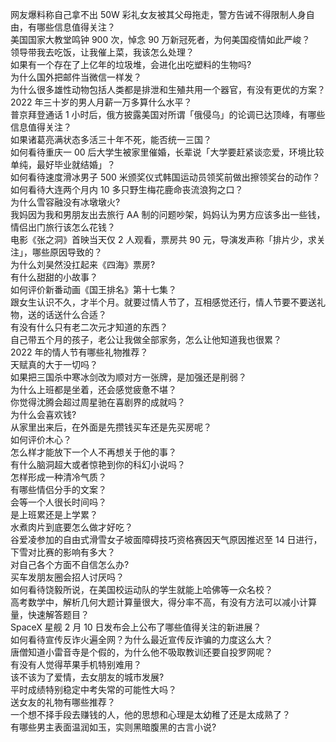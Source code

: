 网友爆料称自己拿不出 50W 彩礼女友被其父母拖走，警方告诫不得限制人身自由，有哪些信息值得关注？  
美国国家大教堂鸣钟 900 次，悼念 90 万新冠死者，为何美国疫情如此严峻？  
领导带我去吃饭，让我催上菜，我该怎么处理？  
如果有一个存在了上亿年的垃圾堆，会进化出吃塑料的生物吗?  
为什么国外把邮件当微信一样发？  
为什么很多雄性动物包括人类都是排泄和生殖共用一个器官，有没有更优的方案？  
2022 年三十岁的男人月薪一万多算什么水平？  
普京拜登通话 1 小时后，俄方披露美国对所谓「俄侵乌」的论调已达顶峰，有哪些信息值得关注？  
如果诸葛亮满状态多活三十年不死，能否统一三国？  
如何看待重庆一 00 后大学生被家里催婚，长辈说「大学要赶紧谈恋爱，环境比较单纯，最好毕业就结婚」？  
如何看待速度滑冰男子 500 米颁奖仪式韩国运动员领奖前做出擦领奖台的动作？  
如何看待大连两个月内 10 多只野生梅花鹿命丧流浪狗之口？  
为什么雪容融没有冰墩墩火?  
我妈因为我和男朋友出去旅行 AA 制的问题吵架，妈妈认为男方应该多出一些钱，情侣出门旅行该怎么花钱？  
电影《张之洞》首映当天仅 2 人观看，票房共 90 元，导演发声称「排片少，求关注」，哪些原因导致的？  
为什么刘昊然没扛起来《四海》票房?  
有什么甜甜的小故事？  
如何评价新番动画《国王排名》第十七集？  
跟女生认识不久，才半个月。就要过情人节了，互相感觉还行，情人节要不要送礼物，送的话送什么合适？  
有没有什么只有老二次元才知道的东西？  
自己带五个月的孩子，老公让我做全部家务，怎么让他知道我也很累？  
2022 年的情人节有哪些礼物推荐？  
天赋真的大于一切吗？  
如果把三国杀中寒冰剑改为顺对方一张牌，是加强还是削弱？  
为什么上班都是坐着，还会感觉疲惫不堪？  
你觉得沈腾会超过周星驰在喜剧界的成就吗？  
为什么会喜欢钱?  
从家里出来后，在外面是先攒钱买车还是先买房呢？  
如何评价木心？  
怎么样才能放下一个人不再想关于他的事？  
有什么脑洞超大或者惊艳到你的科幻小说吗？  
怎样形成一种清冷气质？  
有哪些情侣分手的文案？  
会等一个人很长时间吗？  
是上班累还是上学累？  
水煮肉片到底要怎么做才好吃？  
谷爱凌参加的自由式滑雪女子坡面障碍技巧资格赛因天气原因推迟至 14 日进行，下雪对比赛的影响有多大？  
对自己各个方面不自信怎么办?  
买车发朋友圈会招人讨厌吗？  
如何看待饶毅所说，在美国校运动队的学生就能上哈佛等一众名校？  
高考数学中，解析几何大题计算量很大，得分率不高，有没有方法可以减小计算量，快速解答题目？  
SpaceX 星舰 2 月 10 日发布会上公布了哪些值得关注的新进展？  
如何看待宣传反诈火遍全网？为什么最近宣传反诈骗的力度这么大？  
唐僧知道小雷音寺是个假的，为什么他不吸取教训还要自投罗网呢？  
有没有人觉得苹果手机特别难用？  
该不该为了爱情，去女朋友的城市发展?  
平时成绩特别稳定中考失常的可能性大吗？  
送女友的礼物有哪些推荐？  
一个想不择手段去赚钱的人，他的思想和心理是太幼稚了还是太成熟了？  
有哪些男主表面温润如玉，实则黑暗腹黑的古言小说?  

